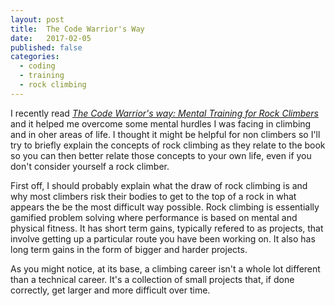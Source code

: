 ```yaml
---
layout: post
title:  The Code Warrior's Way
date:   2017-02-05
published: false
categories: 
  - coding
  - training
  - rock climbing
---
```


I recently read *[The Code Warrior's way: Mental Training for Rock Climbers](http://warriorsway.com/the-rock-warriors-way-mental-training-for-climbers-2/)* and it helped me overcome some mental hurdles I was facing in climbing and in oher areas of life. I thought it might be helpful for non climbers so I'll try to briefly explain the concepts of rock climbing as they relate to the book so you can then better relate those concepts to your own life, even if you don't consider yourself a rock climber.

First off, I should probably explain what the draw of rock climbing is and why most climbers risk their bodies to get to the top of a rock in what appears the be the most difficult way possible. Rock climbing is essentially gamified problem solving where performance is based on mental and physical fitness. It has short term gains, typically refered to as projects, that involve getting up a particular route you have been working on. It also has long term gains in the form of bigger and harder projects.

As you might notice, at its base, a climbing career isn't a whole lot different than a technical career. It's a collection of small projects that, if done correctly, get larger and more difficult over time.